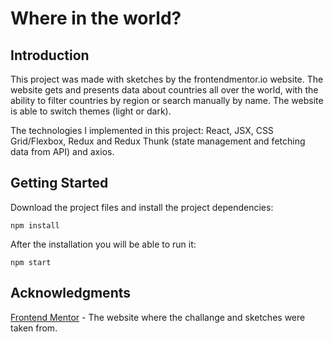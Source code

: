 # Where in the world?

## Introduction

This project was made with sketches by the frontendmentor.io website.
The website gets and presents data about countries all over the world, with the ability to filter countries by region or search manually by name. The website is able to switch themes (light or dark).

The technologies I implemented in this project: React, JSX, CSS Grid/Flexbox, Redux and Redux Thunk (state management and fetching data from API) and axios.

## Getting Started

Download the project files and install the project dependencies:

```
npm install
```

After the installation you will be able to run it:

```
npm start
```

## Acknowledgments

[Frontend Mentor](https://www.frontendmentor.io/challenges/rest-countries-api-with-color-theme-switcher-5cacc469fec04111f7b848ca) - The website where the challange and sketches were taken from.
